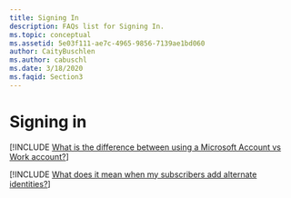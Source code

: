 ```yaml
---
title: Signing In
description: FAQs list for Signing In.
ms.topic: conceptual
ms.assetid: 5e03f111-ae7c-4965-9856-7139ae1bd060
author: CaityBuschlen
ms.author: cabuschl
ms.date: 3/18/2020
ms.faqid: Section3
---
```


# Signing in

[!INCLUDE [What is the difference between using a Microsoft Account vs Work account?](includes/ms-vs-work-accounts.md)]

[!INCLUDE [What does it mean when my subscribers add alternate identities?](includes/adding-alternate-identities.md)]
